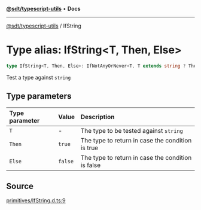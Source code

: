 [**@sdt/typescript-utils**](../README.md) • **Docs**

***

[@sdt/typescript-utils](../globals.md) / IfString

# Type alias: IfString\<T, Then, Else\>

```ts
type IfString<T, Then, Else>: IfNotAnyOrNever<T, T extends string ? Then : Else, Else>;
```

Test a type against `string`

## Type parameters

| Type parameter | Value | Description |
| :------ | :------ | :------ |
| `T` | - | The type to be tested against `string` |
| `Then` | `true` | The type to return in case the condition is true |
| `Else` | `false` | The type to return in case the condition is false |

## Source

[primitives/IfString.d.ts:9](https://github.com/sylvaindethier/typescript-utils/blob/fc923b9b8f624519a4e708a123084592ab3d1c55/types/primitives/IfString.d.ts#L9)
